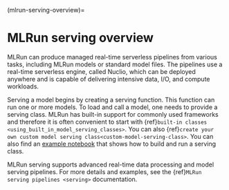 (mlrun-serving-overview)=
# MLRun serving overview

MLRun can produce managed real-time serverless pipelines from various tasks, including MLRun models or standard model files.
The pipelines use a real-time serverless engine, called Nuclio, which can be deployed anywhere and is capable of delivering intensive data, I/O, and compute workloads.

Serving a model begins by creating a serving function. This function can run one or more models. To load and call a model, one needs to provide a serving class. MLRun has built-in support for commonly used frameworks and therefore it is often convenient to start with {ref}`built-in classes <using_built_in_model_serving_classes>`. You can also {ref}`create your own custom model serving class<custom-model-serving-class>`. You can also find an [example notebook](../tutorial/03-model-serving.html) that shows how to build and run a serving class.

MLRun serving supports advanced real-time data processing and model serving pipelines. For more details and examples, see the {ref}`MLRun serving pipelines <serving>` documentation.
